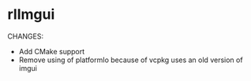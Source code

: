 # rlImgui

CHANGES:
- Add CMake support
- Remove using of platformIo because of vcpkg uses an old version of imgui